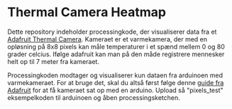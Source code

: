 # Thermal Camera Heatmap
Dette repository indeholder processingkode, der visualiserer data fra et [Adafruit Thermal Camera](https://www.adafruit.com/product/3538). Kameraet er et varmekamera, der med en opløsning på 8x8 pixels kan måle temperaturer i et spænd mellem 0 og 80 grader celcius. Ifølge adafruit kan man på den måde registrere mennesker helt op til 7 meter fra kameraet.

Processingkoden modtager og visualiserer kun dataen fra arduinoen med varmekameraet. For at bruge det, skal du altså først følge denne [guide fra Adafruit](https://learn.adafruit.com/adafruit-amg8833-8x8-thermal-camera-sensor/arduino-wiring-test) for at få kameraet sat op med en arduino. Upload så "pixels_test" eksempelkoden til arduinoen og åben processingsketchen. 
